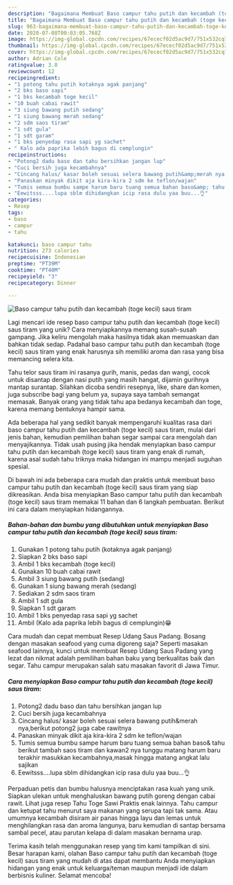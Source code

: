 ```yaml
---
description: "Bagaimana Membuat Baso campur tahu putih dan kecambah (toge kecil) saus tiram, Bisa Manjain Lidah"
title: "Bagaimana Membuat Baso campur tahu putih dan kecambah (toge kecil) saus tiram, Bisa Manjain Lidah"
slug: 963-bagaimana-membuat-baso-campur-tahu-putih-dan-kecambah-toge-kecil-saus-tiram-bisa-manjain-lidah
date: 2020-07-08T00:03:05.768Z
image: https://img-global.cpcdn.com/recipes/67ececf02d5ac9d7/751x532cq70/baso-campur-tahu-putih-dan-kecambah-toge-kecil-saus-tiram-foto-resep-utama.jpg
thumbnail: https://img-global.cpcdn.com/recipes/67ececf02d5ac9d7/751x532cq70/baso-campur-tahu-putih-dan-kecambah-toge-kecil-saus-tiram-foto-resep-utama.jpg
cover: https://img-global.cpcdn.com/recipes/67ececf02d5ac9d7/751x532cq70/baso-campur-tahu-putih-dan-kecambah-toge-kecil-saus-tiram-foto-resep-utama.jpg
author: Adrian Cole
ratingvalue: 3.8
reviewcount: 12
recipeingredient:
- "1 potong tahu putih kotaknya agak panjang"
- "2 bks baso sapi"
- "1 bks kecambah toge kecil"
- "10 buah cabai rawit"
- "3 siung bawang putih sedang"
- "1 siung bawang merah sedang"
- "2 sdm saos tiram"
- "1 sdt gula"
- "1 sdt garam"
- "1 bks penyedap rasa sapi yg sachet"
- " Kalo ada paprika lebih bagus di cemplungin"
recipeinstructions:
- "Potong2 dadu baso dan tahu bersihkan jangan lup"
- "Cuci bersih juga kecambahnya"
- "Cincang halus/ kasar boleh sesuai selera bawang putih&amp;merah nya,berikut potong2 juga cabe rawitnya"
- "Panaskan minyak dikit aja kira-kira 2 sdm ke teflon/wajan"
- "Tumis semua bumbu sampe harum baru tuang semua bahan baso&amp; tahu berikut tambah saos tiram dan kawan2 nya tunggu matang harum baru terakhir masukkan kecambahnya,masak hingga matang angkat lalu sajikan"
- "Eewitsss....lupa sblm dihidangkan icip rasa dulu yaa buu...👌"
categories:
- Resep
tags:
- baso
- campur
- tahu

katakunci: baso campur tahu 
nutrition: 273 calories
recipecuisine: Indonesian
preptime: "PT39M"
cooktime: "PT40M"
recipeyield: "3"
recipecategory: Dinner

---
```



![Baso campur tahu putih dan kecambah (toge kecil) saus tiram](https://img-global.cpcdn.com/recipes/67ececf02d5ac9d7/751x532cq70/baso-campur-tahu-putih-dan-kecambah-toge-kecil-saus-tiram-foto-resep-utama.jpg)

Lagi mencari ide resep baso campur tahu putih dan kecambah (toge kecil) saus tiram yang unik? Cara menyiapkannya memang susah-susah gampang. Jika keliru mengolah maka hasilnya tidak akan memuaskan dan bahkan tidak sedap. Padahal baso campur tahu putih dan kecambah (toge kecil) saus tiram yang enak harusnya sih memiliki aroma dan rasa yang bisa memancing selera kita.

Tahu telor saus tiram ini rasanya gurih, manis, pedas dan wangi, cocok untuk disantap dengan nasi putih yang masih hangat, dijamin gurihnya mantap surantap. Silahkan dicoba sendiri resepnya, like, share dan komen, juga subscribe bagi yang belum ya, supaya saya tambah semangat memasak. Banyak orang yang tidak tahu apa bedanya kecambah dan toge, karena memang bentuknya hampir sama.

Ada beberapa hal yang sedikit banyak mempengaruhi kualitas rasa dari baso campur tahu putih dan kecambah (toge kecil) saus tiram, mulai dari jenis bahan, kemudian pemilihan bahan segar sampai cara mengolah dan menyajikannya. Tidak usah pusing jika hendak menyiapkan baso campur tahu putih dan kecambah (toge kecil) saus tiram yang enak di rumah, karena asal sudah tahu triknya maka hidangan ini mampu menjadi suguhan spesial.


Di bawah ini ada beberapa cara mudah dan praktis untuk membuat baso campur tahu putih dan kecambah (toge kecil) saus tiram yang siap dikreasikan. Anda bisa menyiapkan Baso campur tahu putih dan kecambah (toge kecil) saus tiram memakai 11 bahan dan 6 langkah pembuatan. Berikut ini cara dalam menyiapkan hidangannya.

<!--inarticleads1-->

##### Bahan-bahan dan bumbu yang dibutuhkan untuk menyiapkan Baso campur tahu putih dan kecambah (toge kecil) saus tiram:

1. Gunakan 1 potong tahu putih (kotaknya agak panjang)
1. Siapkan 2 bks baso sapi
1. Ambil 1 bks kecambah (toge kecil)
1. Gunakan 10 buah cabai rawit
1. Ambil 3 siung bawang putih (sedang)
1. Gunakan 1 siung bawang merah (sedang)
1. Sediakan 2 sdm saos tiram
1. Ambil 1 sdt gula
1. Siapkan 1 sdt garam
1. Ambil 1 bks penyedap rasa sapi yg sachet
1. Ambil  (Kalo ada paprika lebih bagus di cemplungin)😁


Cara mudah dan cepat membuat Resep Udang Saus Padang. Bosang dengan masakan seafood yang cuma digoreng saja? Seperti masakan seafood lainnya, kunci untuk membuat Resep Udang Saus Padang yang lezat dan nikmat adalah pemilihan bahan baku yang berkualitas baik dan segar. Tahu campur merupakan salah satu masakan favorit di Jawa Timur. 

<!--inarticleads2-->

##### Cara menyiapkan Baso campur tahu putih dan kecambah (toge kecil) saus tiram:

1. Potong2 dadu baso dan tahu bersihkan jangan lup
1. Cuci bersih juga kecambahnya
1. Cincang halus/ kasar boleh sesuai selera bawang putih&amp;merah nya,berikut potong2 juga cabe rawitnya
1. Panaskan minyak dikit aja kira-kira 2 sdm ke teflon/wajan
1. Tumis semua bumbu sampe harum baru tuang semua bahan baso&amp; tahu berikut tambah saos tiram dan kawan2 nya tunggu matang harum baru terakhir masukkan kecambahnya,masak hingga matang angkat lalu sajikan
1. Eewitsss....lupa sblm dihidangkan icip rasa dulu yaa buu...👌


Perpaduan petis dan bumbu halusnya menciptakan rasa kuah yang unik. Siapkan ulekan untuk menghaluskan bawang putih goreng dengan cabai rawit. Lihat juga resep Tahu Toge Sawi Praktis enak lainnya. Tahu campur dan ketupat tahu menurut saya makanan yang serupa tapi tak sama. Atau umumnya kecambah disiram air panas hingga layu dan lemas untuk menghilangkan rasa dan aroma langunya, baru kemudian di santap bersama sambal pecel, atau parutan kelapa di dalam masakan bernama urap. 

Terima kasih telah menggunakan resep yang tim kami tampilkan di sini. Besar harapan kami, olahan Baso campur tahu putih dan kecambah (toge kecil) saus tiram yang mudah di atas dapat membantu Anda menyiapkan hidangan yang enak untuk keluarga/teman maupun menjadi ide dalam berbisnis kuliner. Selamat mencoba!
